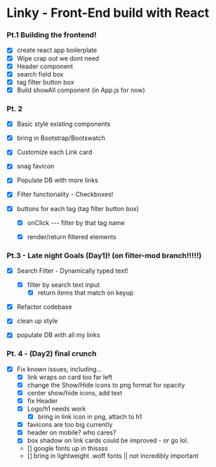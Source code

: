 # Linky - Front-End build with React

### Pt.1  Building the frontend!

- [x] create react app boilerplate
 - [x] Wipe crap out we dont need
 - [x] Header component
 - [x] search field box
 - [x] tag filter button box
 - [x] Build showAll component (in App.js for now)

### Pt. 2

 - [x] Basic style existing components
 - [x] bring in Bootstrap/Bootswatch
 - [x] Customize each Link card
  - [x] snag favicon

- [x] Populate DB with more links

- [x] Filter functionality - Checkboxes!
 - [x] buttons for each tag (tag filter button box)
    - [x] onClick --- filter by that tag name
    - [x] render/return filtered elements


### Pt.3 - Late night Goals (Day1)! (on filter-mod branch!!!!!)

- [x] Search Filter - Dynamically typed text!
  - [x] filter by search text input
    - [x] return items that match on keyup
- [x] Refactor codebase
- [x] clean up style
- [x] populate DB with all my links


### Pt. 4 - (Day2) final crunch

- [x] Fix known issues, including...
  - [x] link wraps on card too far left
  - [x] change the Show/Hide icons to png format for opacity
  - [x] center show/hide icons, add text
  - [x] fix Header
  - [x] Logo/h1 needs work
    - [x] bring in link icon in png, attach to h1
  - [x] favicons are too big currently
  - [x] header on mobile? who cares?
  - [x] box shadow on link cards could be improved - or go lol.
  - [] google fonts up in thissss
  - [] bring in lightweight .woff fonts || not incredibly important
